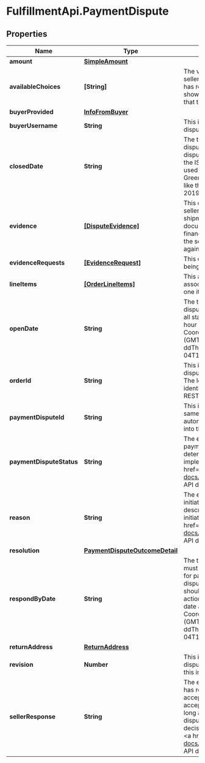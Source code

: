 # FulfillmentApi.PaymentDispute

## Properties
Name | Type | Description | Notes
------------ | ------------- | ------------- | -------------
**amount** | [**SimpleAmount**](SimpleAmount.md) |  | [optional] 
**availableChoices** | **[String]** | The value(s) returned in this array indicate the choices that the seller has when responding to the payment dispute. Once the seller has responded to the payment dispute, this field will no longer be shown, and instead, the sellerResponse field will show the decision that the seller made. | [optional] 
**buyerProvided** | [**InfoFromBuyer**](InfoFromBuyer.md) |  | [optional] 
**buyerUsername** | **String** | This is the eBay user ID of the buyer that initiated the payment dispute. | [optional] 
**closedDate** | **String** | The timestamp in this field shows the date/time when the payment dispute was closed, so this field is only returned for payment disputes in the CLOSED state. The timestamps returned here use the ISO-8601 24-hour date and time format, and the time zone used is Universal Coordinated Time (UTC), also known as Greenwich Mean Time (GMT), or Zulu. The ISO-8601 format looks like this: yyyy-MM-ddThh:mm.ss.sssZ. An example would be 2019-08-04T19:09:02.768Z. | [optional] 
**evidence** | [**[DisputeEvidence]**](DisputeEvidence.md) | This container shows any evidence that has been provided by the seller to contest the payment dispute. Evidence may include shipment tracking information, proof of authentication documentation, image(s) to proof that an item is as described, or financial documentation/invoice. This container is only returned if the seller has provided at least one document used as evidence against the payment dispute. | [optional] 
**evidenceRequests** | [**[EvidenceRequest]**](EvidenceRequest.md) | This container is returned if one or more evidence documents are being requested from the seller. | [optional] 
**lineItems** | [**[OrderLineItems]**](OrderLineItems.md) | This array is used to identify one or more order line items associated with the payment dispute. There will always be at least one itemId/lineItemId pair returned in this array. | [optional] 
**openDate** | **String** | The timestamp in this field shows the date/time when the payment dispute was opened. This field is returned for payment disputes in all states. The timestamps returned here use the ISO-8601 24-hour date and time format, and the time zone used is Universal Coordinated Time (UTC), also known as Greenwich Mean Time (GMT), or Zulu. The ISO-8601 format looks like this: yyyy-MM-ddThh:mm.ss.sssZ. An example would be 2019-08-04T19:09:02.768Z. | [optional] 
**orderId** | **String** | This is the unique identifier of the order involved in the payment dispute. Note: eBay rolled out a new Order ID format in June 2019. The legacy APIs still support the old and new order ID format to identify orders, but only the new order ID format is returned in REST-based API responses. | [optional] 
**paymentDisputeId** | **String** | This is the unique identifier of the payment dispute. This is the same identifier that is passed in to the call URI. This identifier is automatically created by eBay once the payment dispute comes into the eBay Managed Payments system. | [optional] 
**paymentDisputeStatus** | **String** | The enumeration value in this field gives the current status of the payment dispute. The status of a payment dispute partially determines other fields that are returned in the response. For implementation help, refer to &lt;a href&#x3D;&#x27;https://developer.ebay.com/api-docs/sell/fulfillment/types/api:DisputeStateEnum&#x27;&gt;eBay API documentation&lt;/a&gt; | [optional] 
**reason** | **String** | The enumeration value in this field gives the reason why the buyer initiated the payment dispute. See DisputeReasonEnum type for a description of the supported reasons that buyers can give for initiating a payment dispute. For implementation help, refer to &lt;a href&#x3D;&#x27;https://developer.ebay.com/api-docs/sell/fulfillment/types/api:DisputeReasonEnum&#x27;&gt;eBay API documentation&lt;/a&gt; | [optional] 
**resolution** | [**PaymentDisputeOutcomeDetail**](PaymentDisputeOutcomeDetail.md) |  | [optional] 
**respondByDate** | **String** | The timestamp in this field shows the date/time when the seller must response to a payment dispute, so this field is only returned for payment disputes in the ACTION_NEEDED state. For payment disputes that currently require action by the seller, that same seller should look at the availableChoices array to see the available actions. The timestamps returned here use the ISO-8601 24-hour date and time format, and the time zone used is Universal Coordinated Time (UTC), also known as Greenwich Mean Time (GMT), or Zulu. The ISO-8601 format looks like this: yyyy-MM-ddThh:mm.ss.sssZ. An example would be 2019-08-04T19:09:02.768Z. | [optional] 
**returnAddress** | [**ReturnAddress**](ReturnAddress.md) |  | [optional] 
**revision** | **Number** | This integer value indicates the revision number of the payment dispute. Each time an action is taken against a payment dispute, this integer value increases by 1. | [optional] 
**sellerResponse** | **String** | The enumeration value returned in this field indicates how the seller has responded to the payment dispute. The seller has the option of accepting the payment dispute and agreeing to issue a refund, accepting the payment dispute and agreeing to issue a refund as long as the buyer returns the item, or contesting the payment dispute. This field is returned as soon as the seller makes an initial decision on the payment dispute. For implementation help, refer to &lt;a href&#x3D;&#x27;https://developer.ebay.com/api-docs/sell/fulfillment/types/api:SellerResponseEnum&#x27;&gt;eBay API documentation&lt;/a&gt; | [optional] 
